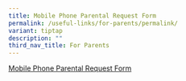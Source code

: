 ```yaml
---
title: Mobile Phone Parental Request Form
permalink: /useful-links/for-parents/permalink/
variant: tiptap
description: ""
third_nav_title: For Parents
---
```

<p></p><p><a href="https://go.gov.sg/chijolqpmobile" rel="noopener noreferrer nofollow" target="_blank">Mobile Phone Parental Request Form</a></p>